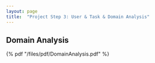 ```yaml
---
layout: page
title:  "Project Step 3: User & Task & Domain Analysis"
---
```


## Domain Analysis

{% pdf "/files/pdf/DomainAnalysis.pdf" %}